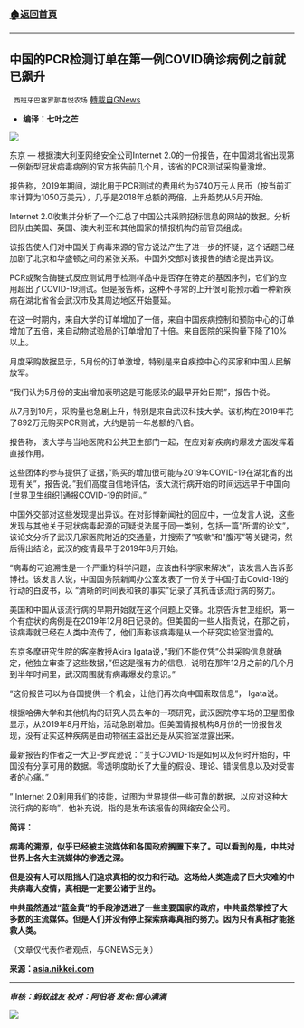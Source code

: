 ###  [:house:返回首頁](https://github.com/ourhimalayas/txt)
---


## 中国的PCR检测订单在第一例COVID确诊病例之前就已飙升
` 西班牙巴塞罗那喜悦农场` [轉載自GNews](https://gnews.org/zh-hans/1575546/)

- **编译：七叶之芒**


![](https://assets.gnews.org/wp-content/uploads/2021/10/tempsnip249.png)

东京 — 根据澳大利亚网络安全公司Internet 2.0的一份报告，在中国湖北省出现第一例新型冠状病毒病例的官方报告前几个月，该省的PCR测试采购量激增。

报告称，2019年期间，湖北用于PCR测试的费用约为6740万元人民币（按当前汇率计算为1050万美元），几乎是2018年总额的两倍，上升趋势从5月开始。

Internet 2.0收集并分析了一个汇总了中国公共采购招标信息的网站的数据。分析团队由美国、英国、澳大利亚和其他国家的情报机构的前官员组成。

该报告使人们对中国关于病毒来源的官方说法产生了进一步的怀疑，这个话题已经加剧了北京和华盛顿之间的紧张关系。中国外交部对该报告的结论提出异议。

PCR或聚合酶链式反应测试用于检测样品中是否存在特定的基因序列，它们的应用超出了COVID-19测试。但是报告称，这种不寻常的上升很可能预示着一种新疾病在湖北省省会武汉市及其周边地区开始蔓延。

在这一时期内，来自大学的订单增加了一倍，来自中国疾病控制和预防中心的订单增加了五倍，来自动物试验局的订单增加了十倍。来自医院的采购量下降了10%以上。

月度采购数据显示，5月份的订单激增，特别是来自疾控中心的买家和中国人民解放军。

“我们认为5月份的支出增加表明这是可能感染的最早开始日期”，报告中说。

从7月到10月，采购量也急剧上升，特别是来自武汉科技大学。该机构在2019年花了892万元购买PCR测试，大约是前一年总额的八倍。

报告称，该大学与当地医院和公共卫生部门一起，在应对新疾病的爆发方面发挥着直接作用。

这些团体的参与提供了证据，”购买的增加很可能与2019年COVID-19在湖北省的出现有关”，报告说。”我们高度自信地评估，该大流行病开始的时间远远早于中国向[世界卫生组织]通报COVID-19的时间。”

中国外交部对这些发现提出异议。在对彭博新闻社的回应中，一位发言人说，这些发现与其他关于冠状病毒起源的可疑说法属于同一类别，包括一篇”所谓的论文”，该论文分析了武汉几家医院附近的交通量，并搜索了”咳嗽”和”腹泻”等关键词，然后得出结论，武汉的疫情最早于2019年8月开始。

“病毒的可追溯性是一个严重的科学问题，应该由科学家来解决”，该发言人告诉彭博社。该发言人说，中国国务院新闻办公室发表了一份关于中国打击Covid-19的行动的白皮书，以 “清晰的时间表和铁的事实”记录了其抗击该流行病的努力。

美国和中国从该流行病的早期开始就在这个问题上交锋。北京告诉世卫组织，第一个有症状的病例是在2019年12月8日记录的。但美国的一些人指责说，在那之前，该病毒就已经在人类中流传了，他们声称该病毒是从一个研究实验室泄露的。

东京多摩研究生院的客座教授Akira Igata说，”我们不能仅凭”公共采购信息就确定，他独立审查了这些数据，”但这是强有力的信息，说明在那年12月之前的几个月到半年时间里，武汉周围就有病毒爆发的意识。”

“这份报告可以为各国提供一个机会，让他们再次向中国索取信息”， Igata说。

根据哈佛大学和其他机构的研究人员去年的一项研究，武汉医院停车场的卫星图像显示，从2019年8月开始，活动急剧增加。但美国情报机构8月份的一份报告发现，没有证实这种疾病是由动物宿主溢出还是从实验室泄露出来。

最新报告的作者之一大卫-罗宾逊说：”关于COVID-19是如何以及何时开始的，中国没有分享可用的数据。零透明度助长了大量的假设、理论、错误信息以及对受害者的心痛。”

” Internet 2.0利用我们的技能，试图为世界提供一些可靠的数据，以应对这种大流行病的影响”，他补充说，指的是发布该报告的网络安全公司。

**简评：**

**病毒的溯源，似乎已经被主流媒体和各国政府搁置下来了。可以看到的是，中共对世界上各大主流媒体的渗透之深。**

**但是没有人可以阻挡人们追求真相的权力和行动。这场给人类造成了巨大灾难的中共病毒大疫情，真相是一定要公诸于世的。**

**中共虽然通过“蓝金黄”的手段渗透进了一些主要国家的政府，中共虽然掌控了大多数的主流媒体。但是人们并没有停止探索病毒真相的努力。因为只有真相才能拯救人类。**

（文章仅代表作者观点，与GNEWS无关）

**来源：[asia.nikkei.com](https://asia.nikkei.com/Spotlight/Coronavirus/China-PCR-test-orders-soared-before-first-confirmed-COVID-case)**

* * *

***审核：蚂蚁战友
校对：阿伯塔
发布:信心满满***

![](https://assets.gnews.org/wp-content/uploads/2021/10/tempsnip190.png)
